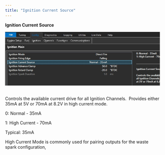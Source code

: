 ```yaml
---
title: "Ignition Current Source"
---
```


**Ignition Current Source** &nbsp;


![Image](</img/Ignition4.jpg>)&nbsp; &nbsp; &nbsp;


Controls the available current drive for all Ignition Channels.&nbsp; Provides either 35mA at 5V or 70mA at 8.2V in high current mode.


&#48;: Normal - 35mA

&#49;: High Current - 70mA


Typical: 35mA


High Current Mode is commonly used for pairing outputs for the waste spark configuration,
